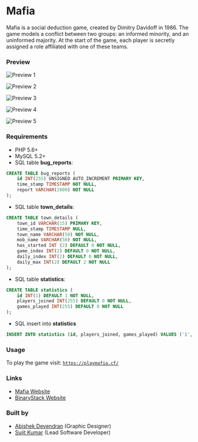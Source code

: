 # Mafia

Mafia is a social deduction game, created by Dimitry Davidoff in 1986. The game models a conflict between two groups: an informed minority, and an uninformed majority. At the start of the game, each player is secretly assigned a role affiliated with one of these teams.

### Preview

![Preview 1](https://i.imgur.com/NEy5d3i.png)

![Preview 2](https://i.imgur.com/NOOkvyN.png)

![Preview 3](https://i.imgur.com/IoBpD6w.png)

![Preview 4](https://i.imgur.com/cQL5cTZ.png)

![Preview 5](https://i.imgur.com/hXyh1BR.png)

### Requirements

- PHP 5.6+
- MySQL 5.2+
- SQL table **bug_reports**:
```sql
CREATE TABLE bug_reports (
	id INT(255) UNSIGNED AUTO_INCREMENT PRIMARY KEY,
	time_stamp TIMESTAMP NOT NULL,
	report VARCHAR(2000) NOT NULL
);
```
- SQL table **town_details**:
```sql
CREATE TABLE town_details (
	town_id VARCHAR(15) PRIMARY KEY,
	time_stamp TIMESTAMP NULL,
	town_name VARCHAR(50) NOT NULL,
	mob_name VARCHAR(50) NOT NULL,
	has_started INT (2) DEFAULT 0 NOT NULL,
	game_index INT(2) DEFAULT 0 NOT NULL,
	daily_index INT(2) DEFAULT 0 NOT NULL,
	daily_max INT(2) DEFAULT 2 NOT NULL
);
```
- SQL table **statistics**:
```sql
CREATE TABLE statistics (
	id INT(1) DEFAULT 1 NOT NULL,
	players_joined INT(255) DEFAULT 0 NOT NULL,
	games_played INT(255) DEFAULT 0 NOT NULL
);
```
- SQL insert into **statistics**
```sql
INSERT INTO statistics (id, players_joined, games_played) VALUES ('1', '0', '0');
```

### Usage

To play the game visit: [`https://playmafia.cf/`](https://playmafia.cf/)

### Links

- [Mafia Website](https://mafia.binarystack.org)
- [BinaryStack Website](https://binarystack.org)

### Built by

- [Abishek Devendran](https://github.com/abishekdevendran) (Graphic Designer)
- [Sujit Kumar](https://github.com/therealsujitk) (Lead Software Developer)
